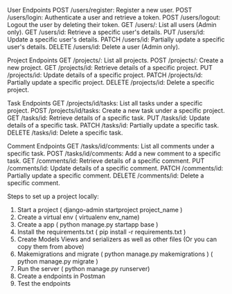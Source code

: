 User Endpoints
POST /users/register: Register a new user.
POST /users/login: Authenticate a user and retrieve a token.
POST /users/logout: Logout the user by deleting their token.
GET /users/: List all users (Admin only).
GET /users/id: Retrieve a specific user's details.
PUT /users/id: Update a specific user's details.
PATCH /users/id: Partially update a specific user's details.
DELETE /users/id: Delete a user (Admin only).



Project Endpoints
GET /projects/: List all projects.
POST /projects/: Create a new project.
GET /projects/id: Retrieve details of a specific project.
PUT /projects/id: Update details of a specific project.
PATCH /projects/id: Partially update a specific project.
DELETE /projects/id: Delete a specific project.




Task Endpoints
GET /projects/id/tasks: List all tasks under a specific project.
POST /projects/id/tasks: Create a new task under a specific project.
GET /tasks/id: Retrieve details of a specific task.
PUT /tasks/id: Update details of a specific task.
PATCH /tasks/id: Partially update a specific task.
DELETE /tasks/id: Delete a specific task.




Comment Endpoints
GET /tasks/id/comments: List all comments under a specific task.
POST /tasks/id/comments: Add a new comment to a specific task.
GET /comments/id: Retrieve details of a specific comment.
PUT /comments/id: Update details of a specific comment.
PATCH /comments/id: Partially update a specific comment.
DELETE /comments/id: Delete a specific comment.

Steps to set up a project locally:
1. Start a project
   ( django-admin startproject project_name )
2. Create a virtual env
   ( virtualenv env_name)
3. Create a app
   ( python manage.py startapp base )
4. Install the requirements.txt
   ( pip install -r requirements.txt )
5. Create Models Views and serializers as well as other files
   (Or you can copy them from above)
6. Makemigrations and migrate
   ( python manage.py makemigrations )
   ( python manage.py migrate )
7. Run the server
   ( python manage.py runserver)
8. Create a endpoints in Postman
9. Test the endpoints
